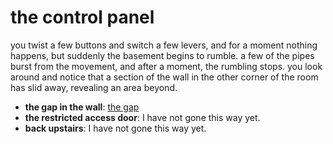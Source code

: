 # the control panel

you twist a few buttons and switch a few levers, and for a moment nothing happens, but suddenly the basement begins to rumble. a few of the pipes burst from the movement, and after a moment, the rumbling stops. you look around and notice that a section of the wall in the other corner of the room has slid away, revealing an area beyond.

- **the gap in the wall**: [the gap](the-gap-gfpekc.md)
- **the restricted access door**: I have not gone this way yet.
- **back upstairs**: I have not gone this way yet.
